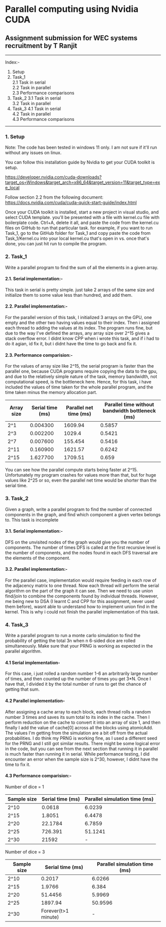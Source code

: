 # Parallel computing using Nvidia CUDA
## Assignment submission for WEC systems recruitment by T Ranjit
--- 
Index:-
1. Setup
2. Task_1  
    2.1 Task in serial <br>
    2.2 Task in parallel <br>
    2.3 Performance comparisons <br>
4. Task_2
    3.1 Task in serial <br>
    3.2 Task in parallel <br>
5. Task_3
    4.1 Task in serial <br>
    4.2 Task in parallel <br>
    4.3 Performance comparisons <br>
---
### 1. Setup
Note: The code has been tested in windows 11 only. I am not sure if it'll run without any issues on linux.

You can follow this installation guide by Nvidia to get your CUDA toolkit is setup.

https://developer.nvidia.com/cuda-downloads?target_os=Windows&target_arch=x86_64&target_version=11&target_type=exe_local

Follow section 2.2 from the following document:
https://docs.nvidia.com/cuda/cuda-quick-start-guide/index.html


Once your CUDA toolkit is installed, start a new project in visual studio, and select CUDA template. you'll be presented with a file with kernel.cu file with boilerplate code. Ctrl+A, delete it all, and paste the code from the kernel.cu files on GitHub to run that particular task. for example, if you want to run Task_1, go to the GitHub folder for Task_1 and copy paste the code from Task_1/Kernel.cu into your local kernel.cu that's open in vs. 
once that's done, you can just hit run to compile the program.

### 2. Task_1
Write a parallel program to find the sum of all the elements in a given array.
#### 2.1. Serial implementation:-
This task in serial is pretty simple. just take 2 arrays of the same size and initialize them to some value less than hundred, and add them.
#### 2.2. Parallel implementation:-
For the parallel version of this task, I initialized 3 arrays on the GPU, one empty and the other two having values equal to their index. Then i assigned each thread to adding the values at its index. The program runs fine, but due to the way I've defined the arrays, any array size over 2^15 gives a stack overflow error. I didnt know CPP when i wrote this task, and if i had to do it agian, id fix it, but i didnt have the time to go back and fix it. 
#### 2.3. Performance comparision:-
For the values of array size like 2^15, the serial program is faster than the parallel one, because CUDA programs require copying the data to the gpu, and due to the relatively simple nature of the task, memory bandwidth, not computational speed, is the bottleneck here. Hence, for this task, i have included the values of time taken for the whole parallel program, and the time taken minus the memory allocation part.

| Array size | Serial time (ms) | Parallel net time (ms) | Parallel time without bandwidth bottleneck (ms) |
|---|---|---|---|
|2^1|0.004300|1609.94|0.5857|
|2^3|0.002200|1029.4|0.5421|
|2^7|0.007600|155.454|0.5416|
|2^11|0.160900|1621.57|0.6242|
|2^15|1.627700|1709.51|0.659|

You can see how the parallel compute starts being faster at 2^15. Unfortunately my program crashes for values more than that, but for huge values like 2^25 or so, even the parallel net time would be shorter than the serial time.

### 3. Task_2
Given a graph, write a parallel program to find the number of connected components in the graph, and find which component a given vertex belongs to.
This task is incomplete
#### 3.1. Serial implementation:-
DFS on the unvisited nodes of the graph would give you the number of components. The number of times DFS is called at the first recursive level is the number of components, and the nodes found in each DFS traversal are the elements of the component.
#### 3.2. Parallel implementation:-
For the parallel case, implementation would require feeding in each row of the adjacency matrix to one thread. Now each thread will perform the serial algorithm on the part of the graph it can see. Then we need to use union find/join to combine the components found by individual threads. However, me being new to DSA (I learnt C and CPP for this assignment, never used them before), wasnt able to understand how to implement union find in the kernel. This is why i could not finish the parallel implementation of this task. 

### 4. Task_3
Write a parallel program to run a monte carlo simulation to find the probability of getting the total 3n when n 6-sided dice are rolled simultaneously. Make sure that your PRNG is working as expected in the parallel algorithm.
#### 4.1 Serial implementation-
For this case, i just rolled a random number 1-6 an arbritrarily large number of times, and then counted up the number of times you get 3*N. Once I have that, I divided it by the total number of runs to get the chance of getting that sum.
#### 4.2 Parallel implementation-
After assigning a cache array to each block, each thread rolls a random number 3 times and saves its sum total to its index in the cache. Then I perform reduction on the cache to convert it into an array of size 1, and then finally I add the value of cache[0] across all the blocks using atomicAdd.
The values I'm  getting from the simulation are a bit off from the actual probabilities. I do think my PRNG is working fine, as I used a different seed for the PRNG and I still got similar results. There might be some logical error in the code, but you can see from the next section that running it in parallel is much faster than running it in serial.
While performance testing, I did encounter an error when the sample size is 2^30, however, I didnt have the time to fix it.
#### 4.3 Performance comparision:-
Number of dice = 1

| Sample size | Serial time (ms) | Parallel simulation time (ms) |
|---|---|---|
|2^10|0.0618|6.0239|
|2^15|1.8051|6.4478|
|2^20|22.1784|6.7859|
|2^25|726.391|51.1241|
|2^30|21592|-|

Number of dice = 3

| Sample size | Serial time (ms) | Parallel simulation time (ms) |
|---|---|---|
|2^10|0.2017|6.0266|
|2^15|1.9766|6.384|
|2^20|51.4456|5.9969|
|2^25|1897.94|50.9596|
|2^30|Forever(t>1 minute)|-|
